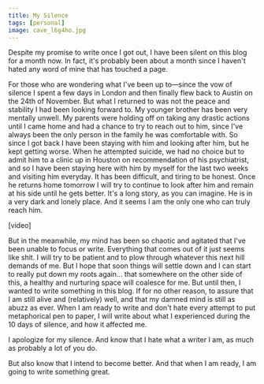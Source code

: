 ```yaml
---
title: My Silence
tags: [personal]
image: cave_l6g4ho.jpg
---
```


Despite my promise to write once I got out, I have been silent on this blog for a month now. In fact, it's probably been about a month since I haven't hated any word of mine that has touched a page.

For those who are wondering what I've been up to&mdash;since the vow of silence I spent a few days in London and then finally flew back to Austin on the 24th of November. But what I returned to was not the peace and stability I had been looking forward to. My younger brother has been very mentally unwell. My parents were holding off on taking any drastic actions until I came home and had a chance to try to reach out to him, since I've always been the only person in the family he was comfortable with. So since I got back I have been staying with him and looking after him, but he kept getting worse. When he attempted suicide, we had no choice but to admit him to a clinic up in Houston on recommendation of his psychiatrist, and so I have been staying here with him by myself for the last two weeks and visiting him everyday. It has been difficult, and tiring to be honest. Once he returns home tomorrow I will try to continue to look after him and remain at his side until he gets better. It's a long story, as you can imagine. He is in a very dark and lonely place. And it seems I am the only one who can truly reach him.

<div class="ui embed" data-url="https://www.youtube.com/embed/6TlUnd3x_34">[video]</div>

But in the meanwhile, my mind has been so chaotic and agitated that I've been unable to focus or write. Everything that comes out of it just seems like shit. I will try to be patient and to plow through whatever this next hill demands of me. But I hope that soon things will settle down and I can start to really put down my roots again… that somewhere on the other side of this, a healthy and nurturing space will coalesce for me. But until then, I wanted to write something in this blog. If for no other reason, to assure that I am still alive and (relatively) well, and that my damned mind is still as abuzz as ever. When I am ready to write and don't hate every attempt to put metaphorical pen to paper, I will write about what I experienced during the 10 days of silence, and how it affected me.

I apologize for my silence. And know that I hate what a writer I am, as much as probably a lot of you do.

But also know that I intend to become better. And that when I am ready, I am going to write something great.
